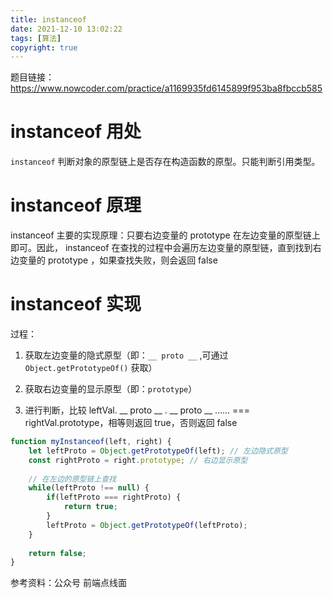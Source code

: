 ```yaml
---
title: instanceof
date: 2021-12-10 13:02:22
tags: [算法]
copyright: true
---
```

题目链接：
https://www.nowcoder.com/practice/a1169935fd6145899f953ba8fbccb585

# instanceof 用处

`instanceof` 判断对象的原型链上是否存在构造函数的原型。只能判断引用类型。

# instanceof 原理

instanceof 主要的实现原理：只要右边变量的 prototype 在左边变量的原型链上即可。因此， instanceof 在查找的过程中会遍历左边变量的原型链，直到找到右边变量的 prototype ，如果查找失败，则会返回 false

# instanceof 实现

过程：

1.  获取左边变量的隐式原型（即：`__ proto __` ,可通过 `Object.getPrototypeOf()` 获取）

2. 获取右边变量的显示原型（即：`prototype`）

3. 进行判断，比较 leftVal. __ proto __ . __ proto __ ……  === rightVal.prototype，相等则返回 true，否则返回 false

```js
function myInstanceof(left, right) {
    let leftProto = Object.getPrototypeOf(left); // 左边隐式原型
    const rightProto = right.prototype; // 右边显示原型
    
    // 在左边的原型链上查找
    while(leftProto !== null) {
        if(leftProto === rightProto) {
            return true;
        }
        leftProto = Object.getPrototypeOf(leftProto);
    }
    
    return false;
}
```

参考资料：公众号 前端点线面